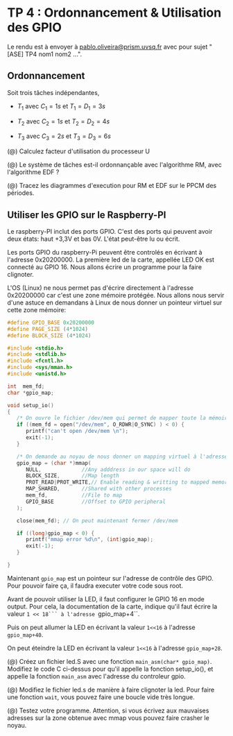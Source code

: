 TP 4 : Ordonnancement & Utilisation des GPIO
===============================================

Le rendu est à envoyer à <pablo.oliveira@prism.uvsq.fr> avec pour sujet "[ASE] TP4 nom1 nom2 ...".

Ordonnancement
--------------

Soit trois tâches indépendantes,

  * $T_1$ avec $C_1 = 1s$ et $T_1 = D_1 = 3s$  

  * $T_2$ avec $C_2 = 1s$ et $T_2 = D_2 = 4s$

  * $T_3$ avec $C_3 = 2s$ et $T_3 = D_3 = 6s$ 

(@) Calculez facteur d'utilisation du processeur U

(@) Le système de tâches est-il ordonnançable avec l'algorithme RM, avec l'algorithme EDF ?

(@) Tracez les diagrammes d'execution pour RM et EDF sur le PPCM des périodes.

Utiliser les GPIO sur le Raspberry-PI
-------------------------------------

Le raspberry-PI inclut des ports GPIO. C'est des ports qui peuvent avoir deux
états: haut +3,3V et bas 0V. L'état peut-être lu ou écrit.

Les ports GPIO du raspberry-Pi peuvent être controlés en écrivant à l'adresse
0x20200000. La première led de la carte, appellée LED OK est connecté au GPIO
16. Nous allons écrire un programme pour la faire clignoter.

L'OS (Linux) ne nous permet pas d'écrire directement à l'adresse 0x20200000
car c'est une zone mémoire protégée. Nous allons nous servir d'une astuce
en demandans à Linux de nous donner un pointeur virtuel sur cette zone mémoire:


~~~c
#define GPIO_BASE 0x20200000
#define PAGE_SIZE (4*1024)
#define BLOCK_SIZE (4*1024)

#include <stdio.h>
#include <stdlib.h>
#include <fcntl.h>
#include <sys/mman.h>
#include <unistd.h>

int  mem_fd;
char *gpio_map;

void setup_io()
{
   /* On ouvre le fichier /dev/mem qui permet de mapper toute la mémoire */
   if ((mem_fd = open("/dev/mem", O_RDWR|O_SYNC) ) < 0) {
      printf("can't open /dev/mem \n");
      exit(-1);
   }

   /* On demande au noyau de nous donner un mapping virtuel à l'adresse GPIO_BASE */ 
   gpio_map = (char *)mmap(
      NULL,             //Any adddress in our space will do
      BLOCK_SIZE,       //Map length
      PROT_READ|PROT_WRITE,// Enable reading & writting to mapped memory
      MAP_SHARED,       //Shared with other processes
      mem_fd,           //File to map
      GPIO_BASE         //Offset to GPIO peripheral
   );

   close(mem_fd); // On peut maintenant fermer /dev/mem

   if ((long)gpio_map < 0) {
      printf("mmap error %d\n", (int)gpio_map);
      exit(-1);
   }

}
~~~

Maintenant ``gpio_map`` est un pointeur sur l'adresse de contrôle des GPIO.
Pour pouvoir faire ça, il faudra executer votre code sous root.


Avant de pouvoir utiliser la LED, il faut configurer le GPIO 16 en mode output.
Pour cela, la documentation de la carte, indique qu'il faut écrire 
la valeur  ``1 << 18``` à l'adresse ``gpio_map+4``.  

Puis on peut allumer la LED en écrivant la valeur ``1<<16`` à l'adresse
``gpio_map+40``.

On peut éteindre la LED en écrivant la valeur ``1<<16`` à l'adresse
``gpio_map+28``.


(@) Créez un fichier led.S avec une fonction ``main_asm(char* gpio_map)``.
    Modifiez le code C ci-dessus pour qu'il appelle la fonction setup_io(),
    et appelle la fonction ``main_asm`` avec l'adresse du controleur gpio.

(@) Modifiez le fichier led.s de manière à faire clignoter la led.
    Pour faire une fonction ``wait``, vous pouvez faire une boucle vide
    très longue. 

(@) Testez votre programme. Attention, si vous écrivez aux mauvaises adresses
    sur la zone obtenue avec mmap vous pouvez faire crasher le noyau. 

 



